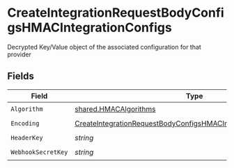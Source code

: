 # CreateIntegrationRequestBodyConfigsHMACIntegrationConfigs

Decrypted Key/Value object of the associated configuration for that provider


## Fields

| Field                                                                                                                                                             | Type                                                                                                                                                              | Required                                                                                                                                                          | Description                                                                                                                                                       |
| ----------------------------------------------------------------------------------------------------------------------------------------------------------------- | ----------------------------------------------------------------------------------------------------------------------------------------------------------------- | ----------------------------------------------------------------------------------------------------------------------------------------------------------------- | ----------------------------------------------------------------------------------------------------------------------------------------------------------------- |
| `Algorithm`                                                                                                                                                       | [shared.HMACAlgorithms](../../models/shared/hmacalgorithms.md)                                                                                                    | :heavy_check_mark:                                                                                                                                                | N/A                                                                                                                                                               |
| `Encoding`                                                                                                                                                        | [CreateIntegrationRequestBodyConfigsHMACIntegrationConfigsEncoding](../../models/operations/createintegrationrequestbodyconfigshmacintegrationconfigsencoding.md) | :heavy_check_mark:                                                                                                                                                | N/A                                                                                                                                                               |
| `HeaderKey`                                                                                                                                                       | *string*                                                                                                                                                          | :heavy_check_mark:                                                                                                                                                | N/A                                                                                                                                                               |
| `WebhookSecretKey`                                                                                                                                                | *string*                                                                                                                                                          | :heavy_check_mark:                                                                                                                                                | N/A                                                                                                                                                               |
